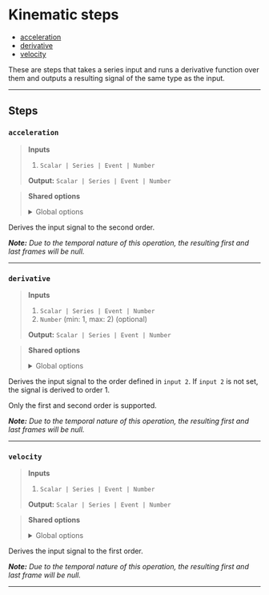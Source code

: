 # Kinematic steps

- [acceleration](#acceleration)
- [derivative](#derivative)
- [velocity](#velocity)

These are steps that takes a series input and runs a derivative 
function over them and outputs a resulting signal of the same 
type as the input.


---

## Steps

### `acceleration`

> **Inputs**
>
> 1. `Scalar | Series | Event | Number`
>
> **Output:** `Scalar | Series | Event | Number`


> **Shared options**
>
> <details><summary>Global options</summary>
> 
> The following options are available globally on all steps.
>
> * [export](./index.md#export)
> * [output](./index.md#output)
> * [set](./index.md#set)
> * [space](./index.md#space)
>
>
></details>
>


Derives the input signal to the second order.

**_Note:_** _Due to the temporal nature of this operation, 
the resulting first and last frames will be null._

---

### `derivative`

> **Inputs**
>
> 1. `Scalar | Series | Event | Number`
> 2. `Number` (min: 1, max: 2) (optional)
>
> **Output:** `Scalar | Series | Event | Number`


> **Shared options**
>
> <details><summary>Global options</summary>
> 
> The following options are available globally on all steps.
>
> * [export](./index.md#export)
> * [output](./index.md#output)
> * [set](./index.md#set)
> * [space](./index.md#space)
>
>
></details>
>


Derives the input signal to the order defined in `input 2`. 
If `input 2` is not set, the signal is derived to order 1.

Only the first and second order is supported.

**_Note:_** _Due to the temporal nature of this operation, 
the resulting first and last frames will be null._

---

### `velocity`

> **Inputs**
>
> 1. `Scalar | Series | Event | Number`
>
> **Output:** `Scalar | Series | Event | Number`


> **Shared options**
>
> <details><summary>Global options</summary>
> 
> The following options are available globally on all steps.
>
> * [export](./index.md#export)
> * [output](./index.md#output)
> * [set](./index.md#set)
> * [space](./index.md#space)
>
>
></details>
>


Derives the input signal to the first order.

**_Note:_** _Due to the temporal nature of this operation, 
the resulting first and last frame will be null._

---

